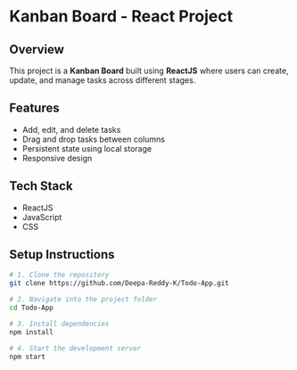 # Kanban Board - React Project

## Overview
This project is a **Kanban Board** built using **ReactJS** where users can create, update, and manage tasks across different stages.

## Features
- Add, edit, and delete tasks
- Drag and drop tasks between columns
- Persistent state using local storage
- Responsive design

## Tech Stack
- ReactJS
- JavaScript 
- CSS

## Setup Instructions
```bash
# 1. Clone the repository
git clone https://github.com/Deepa-Reddy-K/Todo-App.git

# 2. Navigate into the project folder
cd Todo-App

# 3. Install dependencies
npm install

# 4. Start the development server
npm start
